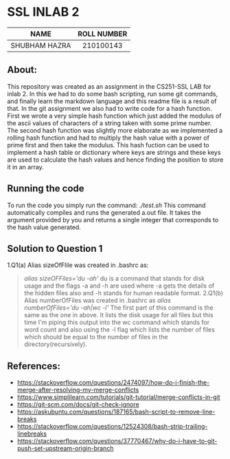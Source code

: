# SSL INLAB 2

|NAME         | ROLL NUMBER |
|:-----------:|:-----------:|
|SHUBHAM HAZRA|210100143    |

## About:
This repository was created as an assignment in the CS251-SSL LAB for inlab 2. In this we had to do some bash scripting, run some git commands, and finally
learn the markdown language and this readme file is a result of that. In the git assignment we also had to write code for a hash function. 
First we wrote a very simple hash function which just added the modulus of the ascii values of characters of a string taken with some prime number.
The second hash function was slightly more elaborate as we implemented a rolling hash function and had to multiply the hash value with a power of prime first and then take the modulus.
This hash fuction can be used to implement a hash table or dictionary where keys are strings and these keys are used to calculate the hash values and hence 
finding the position to store it in an array.

## Running the code
To run the code you simply run the command:
  *./test.sh <string argument>*
 This command automatically compiles and runs the generated a.out file. It takes the argument provided by you and returns a single integer that
 corresponds to the hash value generated.

## Solution to Question 1
1.Q1(a)
Alias sizeOfFlile was created in .bashrc as:
> *alias sizeOFFiles='du -ah'*
> du is a command that stands for disk usage and the flags -a and -h are used
> where -a gets the details of the hidden files also and -h stands for human readable
> format.
2.Q1(b)
Alias numberOfFiles was created in .bashrc as
> *alias numberOfFiles='du -ah|wc -l'*
> The first part of this command is the same as the one in above. It lists the disk usage
> for all files but this time I'm piping this output into the wc command which stands for
> word count and also using the -l flag which lists the number of files which should be
> equal to the number of files in the directory(recursively).

## References:
- https://stackoverflow.com/questions/2474097/how-do-i-finish-the-merge-after-resolving-my-merge-conflicts
- https://www.simplilearn.com/tutorials/git-tutorial/merge-conflicts-in-git
- https://git-scm.com/docs/git-check-ignore
- https://askubuntu.com/questions/187165/bash-script-to-remove-line-breaks
- https://stackoverflow.com/questions/12524308/bash-strip-trailing-linebreaks
- https://stackoverflow.com/questions/37770467/why-do-i-have-to-git-push-set-upstream-origin-branch
